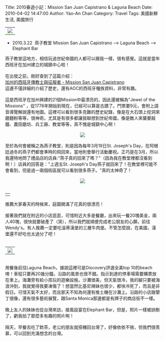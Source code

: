 Title: 2010春遊小記：Mission San Juan Capistrano & Laguna Beach
Date: 2010-04-02 14:47:00
Author: Yao-An Chan
Category: Travel
Tags: 美國新鮮生活, 美國旅行


<div class='post'>
<table style="margin-left: auto; margin-right: auto; text-align: left; width: auto;"><tbody><tr align="center"><td><a href="http://picasaweb.google.com/lh/photo/-TBjXt_ue7jcwc50LtCBBQ?feat=embedwebsite"><img src="http://lh4.ggpht.com/_mvtDPM7iODU/S7UeaY11ihI/AAAAAAAAG6g/0DR2k-9ij9k/s400/T16_7913.jpg" /></a></td></tr></tbody></table><ul><li>2010.3.22&nbsp; 燕子教堂 Mission San Juan Capistrano --&gt; Laguna Beach --&gt; Elephant Bar</li></ul>燕子教堂這地方，相信玩過世紀帝國的人都可以跟我一樣，很有感覺。這就是當年西班牙在加州建立的城鎮中心啦！<br /><br />在出發之前，剛好查到了這篇介紹：<br /><a href="http://www.twblog.cc/?item=mission-san-juan-capistrano">加州的西班牙傳教士與征服者 - Mission San Juan Capistrano</a><br />這邊不僅詳細的介紹了歷史，還有AOC的西班牙種族資料，非常有趣。<br /><br />這是西班牙在加州興建的21個Mission中最漂亮的，因此還被稱為"Jewel of the Missions" ，從1776年開始到現在，已經可以算是古蹟了。門票要9元，會附上語音導覽解說還有地圖。這裡可以看到很多克難的歷史紀錄，像是在大石頭上挖洞來磨麵粉等等，很神奇。尤其是有很多都讓我聯想到世紀帝國，像是敵人來襲要敲鐘、農田磨坊、兵工廠、教堂等等，真不愧是城鎮中心啊！<br /><br /><div class="separator" style="clear: both; text-align: center;"><a href="http://picasaweb.google.com/lh/photo/smTR2W8XRQ16O4GYlg093w?feat=embedwebsite" style="margin-left: 1em; margin-right: 1em;"><img src="http://lh3.ggpht.com/_mvtDPM7iODU/S7UeLEEZ-vI/AAAAAAAAG6g/yUI14NrDlh4/s400/T16_7899.jpg" /></a></div><div style="text-align: center;"></div><br />至於為何會被稱之為燕子教堂，則是因為每年3月19日St. Joseph's Day，在阿根廷過冬的燕子們都會準時的飛回來，當地則會舉行活動慶祝。正巧是在3月，所以我還特地問了禮品店的店員:"燕子真的回來了嗎？"（因為我在教堂裡都沒看到啊！）店員的回答是："上週五St. Joseph's Day燕子就回來了！在教堂裡可能不會看到，但是過一兩個街區就可以看到很多燕子。"真的太神奇了！<br /><br /><div class="separator" style="clear: both; text-align: center;"><a href="http://picasaweb.google.com/lh/photo/E8pSPBwNoA_WbF9WCNbEFg?feat=embedwebsite" style="margin-left: 1em; margin-right: 1em;"><img src="http://lh6.ggpht.com/_mvtDPM7iODU/S7Udny7hdKI/AAAAAAAAG6g/P3_F07Usp1Q/s400/S72_7888.jpg" /></a></div><br /><table style="width: auto;"><tbody><tr><td></td></tr></tbody></table>推薦大家春天的時候來，庭園開滿了花真的很漂亮！<br /><br />接著我們就在附近的小店逛逛，可惜附近大多是餐廳，出來玩一餐20塊美金，兩人40塊，很快就要破產了（哭），所以我們就順便完成老公朋友的心願，前往Wendy's。有人推薦一定要吃溫蒂漢堡的三層牛肉堡。不管怎麼說，在美國，漢堡還不好吃也太過分了吧！<br /><br /><table style="margin-left: auto; margin-right: auto; text-align: left; width: auto;"><tbody><tr><td><a href="http://picasaweb.google.com/lh/photo/ZDWdXfnBHB5kHFOee1zwEQ?feat=embedwebsite"><img src="http://lh3.ggpht.com/_mvtDPM7iODU/S7UfYxT-QmI/AAAAAAAAG6g/4RQYTDdgZdQ/s400/S72_7944.jpg" /></a></td></tr></tbody></table><br />用餐後前往Laguna Beach，據說這裡可是Discovery評選全美top 10的beach唷！車程只要再20幾分鐘。沿路的風景也很不錯。指示到達的停車場需要購票放在車上。海灘旁有給小孩玩的遊樂設施，沙灘很美，但天氣很冷，我的腳只要被海浪沖到，我就覺得我要凍傷了！想當然比基尼辣妹也很少，都快冷死了，而且是非假日。可惜天氣不太好，而且那天不知為何還有推土機在沙灘上。沿路的小店跟墾丁很像，還有很多藝術展覽，跟Santa Monica那邊都是有牌子的商店街不一樣。<br /><br />晚上友人的妹妹也從台灣來訪，接風設宴在Elephant Bar，但是，照片一樣被誤刪了，虧我拍了那麼多有趣的照片啊！<br /><br />隔天，早餐去吃了飲茶，老公的朋友就搭機回台灣了，好像依依不捨，但我們很羨慕，可以回到充滿想念的台灣。</div>
